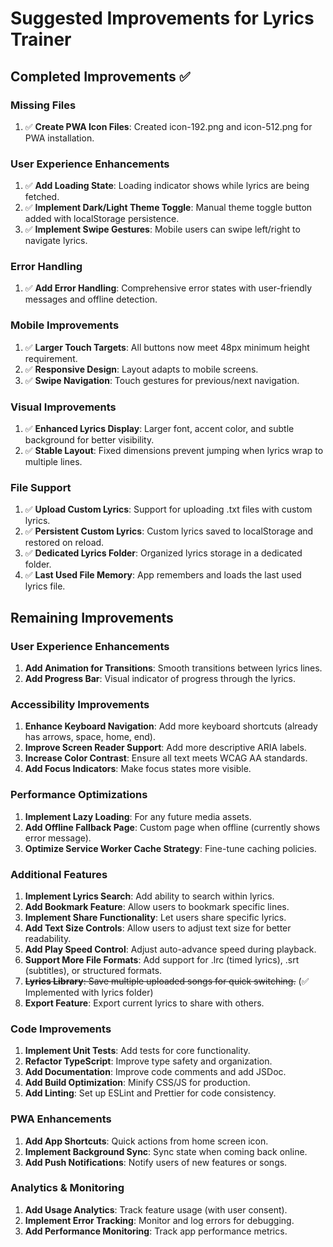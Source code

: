 # Suggested Improvements for Lyrics Trainer

## Completed Improvements ✅

### Missing Files
1. ✅ **Create PWA Icon Files**: Created icon-192.png and icon-512.png for PWA installation.

### User Experience Enhancements
1. ✅ **Add Loading State**: Loading indicator shows while lyrics are being fetched.
2. ✅ **Implement Dark/Light Theme Toggle**: Manual theme toggle button added with localStorage persistence.
3. ✅ **Implement Swipe Gestures**: Mobile users can swipe left/right to navigate lyrics.

### Error Handling
1. ✅ **Add Error Handling**: Comprehensive error states with user-friendly messages and offline detection.

### Mobile Improvements
1. ✅ **Larger Touch Targets**: All buttons now meet 48px minimum height requirement.
2. ✅ **Responsive Design**: Layout adapts to mobile screens.
3. ✅ **Swipe Navigation**: Touch gestures for previous/next navigation.

### Visual Improvements
1. ✅ **Enhanced Lyrics Display**: Larger font, accent color, and subtle background for better visibility.
2. ✅ **Stable Layout**: Fixed dimensions prevent jumping when lyrics wrap to multiple lines.

### File Support
1. ✅ **Upload Custom Lyrics**: Support for uploading .txt files with custom lyrics.
2. ✅ **Persistent Custom Lyrics**: Custom lyrics saved to localStorage and restored on reload.
3. ✅ **Dedicated Lyrics Folder**: Organized lyrics storage in a dedicated folder.
4. ✅ **Last Used File Memory**: App remembers and loads the last used lyrics file.

## Remaining Improvements

### User Experience Enhancements
1. **Add Animation for Transitions**: Smooth transitions between lyrics lines.
2. **Add Progress Bar**: Visual indicator of progress through the lyrics.

### Accessibility Improvements
1. **Enhance Keyboard Navigation**: Add more keyboard shortcuts (already has arrows, space, home, end).
2. **Improve Screen Reader Support**: Add more descriptive ARIA labels.
3. **Increase Color Contrast**: Ensure all text meets WCAG AA standards.
4. **Add Focus Indicators**: Make focus states more visible.

### Performance Optimizations
1. **Implement Lazy Loading**: For any future media assets.
2. **Add Offline Fallback Page**: Custom page when offline (currently shows error message).
3. **Optimize Service Worker Cache Strategy**: Fine-tune caching policies.

### Additional Features
1. **Implement Lyrics Search**: Add ability to search within lyrics.
2. **Add Bookmark Feature**: Allow users to bookmark specific lines.
3. **Implement Share Functionality**: Let users share specific lyrics.
4. **Add Text Size Controls**: Allow users to adjust text size for better readability.
5. **Add Play Speed Control**: Adjust auto-advance speed during playback.
6. **Support More File Formats**: Add support for .lrc (timed lyrics), .srt (subtitles), or structured formats.
7. ~~**Lyrics Library**: Save multiple uploaded songs for quick switching.~~ (✅ Implemented with lyrics folder)
8. **Export Feature**: Export current lyrics to share with others.

### Code Improvements
1. **Implement Unit Tests**: Add tests for core functionality.
2. **Refactor TypeScript**: Improve type safety and organization.
3. **Add Documentation**: Improve code comments and add JSDoc.
4. **Add Build Optimization**: Minify CSS/JS for production.
5. **Add Linting**: Set up ESLint and Prettier for code consistency.

### PWA Enhancements
1. **Add App Shortcuts**: Quick actions from home screen icon.
2. **Implement Background Sync**: Sync state when coming back online.
3. **Add Push Notifications**: Notify users of new features or songs.

### Analytics & Monitoring
1. **Add Usage Analytics**: Track feature usage (with user consent).
2. **Implement Error Tracking**: Monitor and log errors for debugging.
3. **Add Performance Monitoring**: Track app performance metrics.